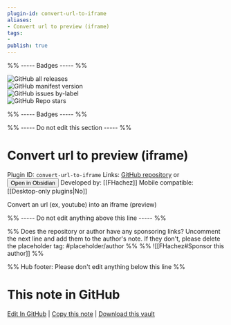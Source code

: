 ```yaml
---
plugin-id: convert-url-to-iframe
aliases:
- Convert url to preview (iframe)
tags: 
- 
publish: true
---
```


%% ----- Badges ----- %%

![GitHub all releases](https://img.shields.io/github/downloads/FHachez/obsidian-convert-url-to-iframe/total?color=573E7A&logo=github&style=for-the-badge)   
![GitHub manifest version](https://img.shields.io/github/manifest-json/v/FHachez/obsidian-convert-url-to-iframe?color=573E7A&logo=github&style=for-the-badge)   
![GitHub issues by-label](https://img.shields.io/github/issues/FHachez/obsidian-convert-url-to-iframe/help%20wanted?color=573E7A&logo=github&style=for-the-badge)   
![GitHub Repo stars](https://img.shields.io/github/stars/FHachez/obsidian-convert-url-to-iframe?color=573E7A&logo=github&style=for-the-badge)

%% ----- Badges ----- %%

%% ----- Do not edit this section ----- %%

# Convert url to preview (iframe)

Plugin ID: `convert-url-to-iframe`
Links: [GitHub repository](https://github.com/FHachez/obsidian-convert-url-to-iframe) or [<button id=HH>Open in Obsidian</button>](obsidian://goto-plugin?id=convert-url-to-iframe)
Developed by: [[FHachez]]
Mobile compatible: [[Desktop-only plugins|No]]

Convert an url (ex, youtube) into an iframe (preview)

%% ----- Do not edit anything above this line ----- %% 

%% Does the repository or author have any sponsoring links? Uncomment the next line and add them to the author's note. If they don't, please delete the placeholder tag: #placeholder/author %%
%% ![[FHachez#Sponsor this author]] %%

%% Hub footer: Please don't edit anything below this line %%

# This note in GitHub

<span class="git-footer">[Edit In GitHub](https://github.dev/obsidian-community/obsidian-hub/blob/main/02%20-%20Community%20Expansions/02.05%20All%20Community%20Expansions/Plugins/convert-url-to-iframe.md "git-hub-edit-note") | [Copy this note](https://raw.githubusercontent.com/obsidian-community/obsidian-hub/main/02%20-%20Community%20Expansions/02.05%20All%20Community%20Expansions/Plugins/convert-url-to-iframe.md "git-hub-copy-note") | [Download this vault](https://github.com/obsidian-community/obsidian-hub/archive/refs/heads/main.zip "git-hub-download-vault") </span>
